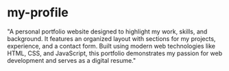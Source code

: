 # my-profile
"A personal portfolio website designed to highlight my work, skills, and background. It features an organized layout with sections for my projects, experience, and a contact form. Built using modern web technologies like HTML, CSS, and JavaScript, this portfolio demonstrates my passion for web development and serves as a digital resume."

